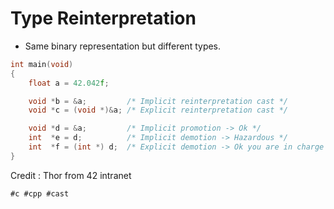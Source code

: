 # Type Reinterpretation

* Same binary representation but different types.

```cpp
int	main(void)
{
	float a = 42.042f;

	void *b = &a;         /* Implicit reinterpretation cast */
	void *c = (void *)&a; /* Explicit reinterpretation cast */

	void *d = &a;         /* Implicit promotion -> Ok */
	int  *e = d;          /* Implicit demotion -> Hazardous */
	int  *f = (int *) d;  /* Explicit demotion -> Ok you are in charge */
}
```

Credit : Thor from 42 intranet

    #c #cpp #cast
